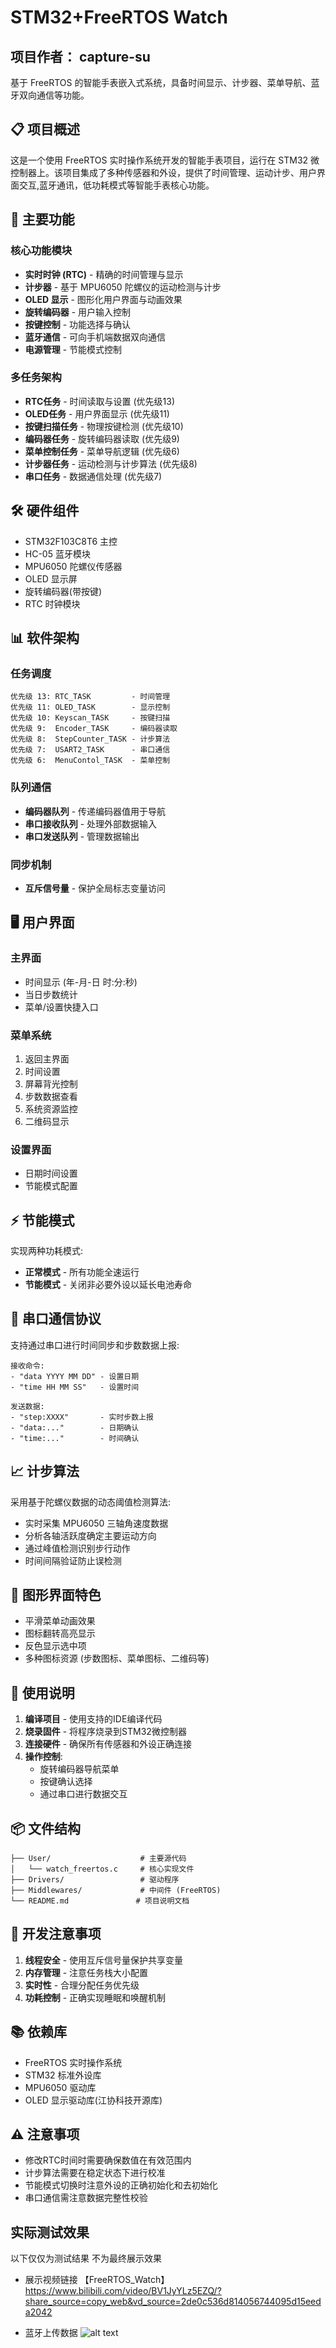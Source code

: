 # STM32+FreeRTOS Watch
## 项目作者： capture-su

基于 FreeRTOS 的智能手表嵌入式系统，具备时间显示、计步器、菜单导航、蓝牙双向通信等功能。

## 📋 项目概述

这是一个使用 FreeRTOS 实时操作系统开发的智能手表项目，运行在 STM32 微控制器上。该项目集成了多种传感器和外设，提供了时间管理、运动计步、用户界面交互,蓝牙通讯，低功耗模式等智能手表核心功能。

## 🎯 主要功能

### 核心功能模块
- **实时时钟 (RTC)** - 精确的时间管理与显示
- **计步器** - 基于 MPU6050 陀螺仪的运动检测与计步
- **OLED 显示** - 图形化用户界面与动画效果
- **旋转编码器** - 用户输入控制
- **按键控制** - 功能选择与确认
- **蓝牙通信** - 可向手机端数据双向通信
- **电源管理** - 节能模式控制

### 多任务架构
- **RTC任务** - 时间读取与设置 (优先级13)
- **OLED任务** - 用户界面显示 (优先级11)
- **按键扫描任务** - 物理按键检测 (优先级10)
- **编码器任务** - 旋转编码器读取 (优先级9)
- **菜单控制任务** - 菜单导航逻辑 (优先级6)
- **计步器任务** - 运动检测与计步算法 (优先级8)
- **串口任务** - 数据通信处理 (优先级7)

## 🛠️ 硬件组件

- STM32F103C8T6 主控
- HC-05 蓝牙模块
- MPU6050 陀螺仪传感器
- OLED 显示屏
- 旋转编码器(带按键)
- RTC 时钟模块

## 📊 软件架构

### 任务调度
```
优先级 13: RTC_TASK         - 时间管理
优先级 11: OLED_TASK        - 显示控制
优先级 10: Keyscan_TASK     - 按键扫描
优先级 9:  Encoder_TASK     - 编码器读取
优先级 8:  StepCounter_TASK - 计步算法
优先级 7:  USART2_TASK      - 串口通信
优先级 6:  MenuContol_TASK  - 菜单控制
```

### 队列通信
- **编码器队列** - 传递编码器值用于导航
- **串口接收队列** - 处理外部数据输入
- **串口发送队列** - 管理数据输出

### 同步机制
- **互斥信号量** - 保护全局标志变量访问

## 🖥️ 用户界面

### 主界面
- 时间显示 (年-月-日 时:分:秒)
- 当日步数统计
- 菜单/设置快捷入口

### 菜单系统
1. 返回主界面
2. 时间设置
3. 屏幕背光控制
4. 步数数据查看
5. 系统资源监控
6. 二维码显示

### 设置界面
- 日期时间设置
- 节能模式配置

## ⚡ 节能模式

实现两种功耗模式:
- **正常模式** - 所有功能全速运行
- **节能模式** - 关闭非必要外设以延长电池寿命

## 🔧 串口通信协议

支持通过串口进行时间同步和步数数据上报:
```
接收命令:
- "data YYYY MM DD" - 设置日期
- "time HH MM SS"   - 设置时间

发送数据:
- "step:XXXX"       - 实时步数上报
- "data:..."        - 日期确认
- "time:..."        - 时间确认
```

## 📈 计步算法

采用基于陀螺仪数据的动态阈值检测算法:
- 实时采集 MPU6050 三轴角速度数据
- 分析各轴活跃度确定主要运动方向
- 通过峰值检测识别步行动作
- 时间间隔验证防止误检测

## 🎨 图形界面特色

- 平滑菜单动画效果
- 图标翻转高亮显示
- 反色显示选中项
- 多种图标资源 (步数图标、菜单图标、二维码等)

## 🚀 使用说明

1. **编译项目** - 使用支持的IDE编译代码
2. **烧录固件** - 将程序烧录到STM32微控制器
3. **连接硬件** - 确保所有传感器和外设正确连接
4. **操作控制**:
   - 旋转编码器导航菜单
   - 按键确认选择
   - 通过串口进行数据交互

## 📦 文件结构

```
├── User/                    # 主要源代码
│   └── watch_freertos.c     # 核心实现文件
├── Drivers/                 # 驱动程序
├── Middlewares/             # 中间件 (FreeRTOS)
└── README.md               # 项目说明文档
```

## 📝 开发注意事项

1. **线程安全** - 使用互斥信号量保护共享变量
2. **内存管理** - 注意任务栈大小配置
3. **实时性** - 合理分配任务优先级
4. **功耗控制** - 正确实现睡眠和唤醒机制

## 📚 依赖库

- FreeRTOS 实时操作系统
- STM32 标准外设库
- MPU6050 驱动库
- OLED 显示驱动库(江协科技开源库)

## ⚠️ 注意事项

- 修改RTC时间时需要确保数值在有效范围内
- 计步算法需要在稳定状态下进行校准
- 节能模式切换时注意外设的正确初始化和去初始化
- 串口通信需注意数据完整性校验

## 实际测试效果
以下仅仅为测试结果 不为最终展示效果


- 展示视频链接
【FreeRTOS_Watch】 https://www.bilibili.com/video/BV1JyYLz5EZQ/?share_source=copy_web&vd_source=2de0c536d814056744095d15eeda2042

- 蓝牙上传数据
![alt text](other/image.png)





